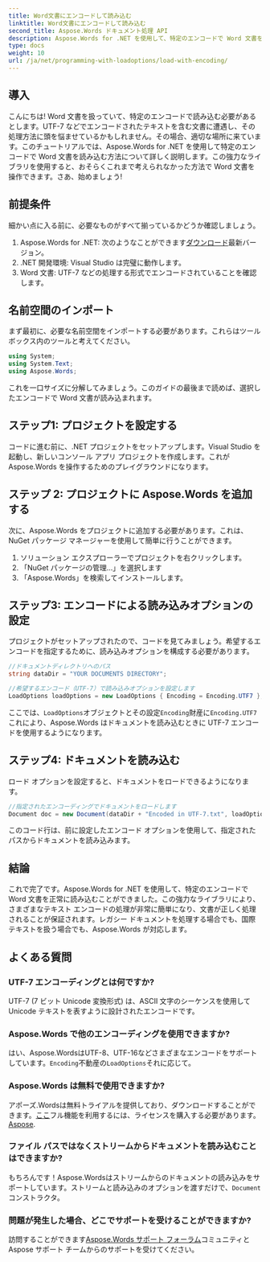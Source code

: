 ```yaml
---
title: Word文書にエンコードして読み込む
linktitle: Word文書にエンコードして読み込む
second_title: Aspose.Words ドキュメント処理 API
description: Aspose.Words for .NET を使用して、特定のエンコードで Word 文書を読み込む方法を学習します。詳細な説明を含むステップバイステップのガイドです。
type: docs
weight: 10
url: /ja/net/programming-with-loadoptions/load-with-encoding/
---
```

## 導入

こんにちは! Word 文書を扱っていて、特定のエンコードで読み込む必要があるとします。UTF-7 などでエンコードされたテキストを含む文書に遭遇し、その処理方法に頭を悩ませているかもしれません。その場合、適切な場所に来ています。このチュートリアルでは、Aspose.Words for .NET を使用して特定のエンコードで Word 文書を読み込む方法について詳しく説明します。この強力なライブラリを使用すると、おそらくこれまで考えられなかった方法で Word 文書を操作できます。さあ、始めましょう!

## 前提条件

細かい点に入る前に、必要なものがすべて揃っているかどうか確認しましょう。

1.  Aspose.Words for .NET: 次のようなことができます[ダウンロード](https://releases.aspose.com/words/net/)最新バージョン。
2. .NET 開発環境: Visual Studio は完璧に動作します。
3. Word 文書: UTF-7 などの処理する形式でエンコードされていることを確認します。

## 名前空間のインポート

まず最初に、必要な名前空間をインポートする必要があります。これらはツールボックス内のツールと考えてください。

```csharp
using System;
using System.Text;
using Aspose.Words;
```

これを一口サイズに分解してみましょう。このガイドの最後まで読めば、選択したエンコードで Word 文書が読み込まれます。

## ステップ1: プロジェクトを設定する

コードに進む前に、.NET プロジェクトをセットアップします。Visual Studio を起動し、新しいコンソール アプリ プロジェクトを作成します。これが Aspose.Words を操作するためのプレイグラウンドになります。

## ステップ 2: プロジェクトに Aspose.Words を追加する

次に、Aspose.Words をプロジェクトに追加する必要があります。これは、NuGet パッケージ マネージャーを使用して簡単に行うことができます。

1. ソリューション エクスプローラーでプロジェクトを右クリックします。
2. 「NuGet パッケージの管理...」を選択します
3. 「Aspose.Words」を検索してインストールします。

## ステップ3: エンコードによる読み込みオプションの設定

プロジェクトがセットアップされたので、コードを見てみましょう。希望するエンコードを指定するために、読み込みオプションを構成する必要があります。

```csharp
//ドキュメントディレクトリへのパス
string dataDir = "YOUR DOCUMENTS DIRECTORY";

//希望するエンコード（UTF-7）で読み込みオプションを設定します
LoadOptions loadOptions = new LoadOptions { Encoding = Encoding.UTF7 };
```

ここでは、`LoadOptions`オブジェクトとその設定`Encoding`財産に`Encoding.UTF7`これにより、Aspose.Words はドキュメントを読み込むときに UTF-7 エンコードを使用するようになります。

## ステップ4: ドキュメントを読み込む

ロード オプションを設定すると、ドキュメントをロードできるようになります。

```csharp
//指定されたエンコーディングでドキュメントをロードします
Document doc = new Document(dataDir + "Encoded in UTF-7.txt", loadOptions);
```

このコード行は、前に設定したエンコード オプションを使用して、指定されたパスからドキュメントを読み込みます。

## 結論

これで完了です。Aspose.Words for .NET を使用して、特定のエンコードで Word 文書を正常に読み込むことができました。この強力なライブラリにより、さまざまなテキスト エンコードの処理が非常に簡単になり、文書が正しく処理されることが保証されます。レガシー ドキュメントを処理する場合でも、国際テキストを扱う場合でも、Aspose.Words が対応します。

## よくある質問

### UTF-7 エンコーディングとは何ですか?
UTF-7 (7 ビット Unicode 変換形式) は、ASCII 文字のシーケンスを使用して Unicode テキストを表すように設計されたエンコードです。

### Aspose.Words で他のエンコーディングを使用できますか?
はい、Aspose.WordsはUTF-8、UTF-16などさまざまなエンコードをサポートしています。`Encoding`不動産の`LoadOptions`それに応じて。

### Aspose.Words は無料で使用できますか?
 アポーズ.Wordsは無料トライアルを提供しており、ダウンロードすることができます。[ここ](https://releases.aspose.com/)フル機能を利用するには、ライセンスを購入する必要があります。[Aspose](https://purchase.aspose.com/buy).

### ファイル パスではなくストリームからドキュメントを読み込むことはできますか?
もちろんです！Aspose.Wordsはストリームからのドキュメントの読み込みをサポートしています。ストリームと読み込みのオプションを渡すだけで、`Document`コンストラクタ。

### 問題が発生した場合、どこでサポートを受けることができますか?
訪問することができます[Aspose.Words サポート フォーラム](https://forum.aspose.com/c/words/8)コミュニティと Aspose サポート チームからのサポートを受けてください。
